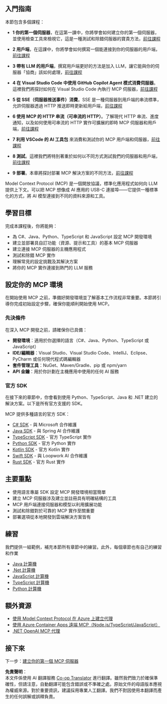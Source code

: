 <!--
CO_OP_TRANSLATOR_METADATA:
{
  "original_hash": "97f1c99b5b12cf03d4b1be68b3636a4a",
  "translation_date": "2025-07-04T15:59:22+00:00",
  "source_file": "03-GettingStarted/README.md",
  "language_code": "mo"
}
-->
## 入門指南  

本節包含多個課程：

- **1 你的第一個伺服器**，在這第一課中，你將學會如何建立你的第一個伺服器，並使用檢查工具來檢視它，這是一種測試和除錯伺服器的寶貴方法，[前往課程](/03-GettingStarted/01-first-server/README.md)

- **2 用戶端**，在這課中，你將學會如何撰寫一個能連接到你的伺服器的用戶端，[前往課程](/03-GettingStarted/02-client/README.md)

- **3 帶有 LLM 的用戶端**，撰寫用戶端更好的方法是加入 LLM，讓它能與你的伺服器「協商」該如何處理，[前往課程](/03-GettingStarted/03-llm-client/README.md)

- **4 在 Visual Studio Code 中使用 GitHub Copilot Agent 模式消費伺服器**。這裡我們將探討如何在 Visual Studio Code 內執行 MCP 伺服器，[前往課程](/03-GettingStarted/04-vscode/README.md)

- **5 從 SSE（伺服器推送事件）消費**。SSE 是一種伺服器到用戶端的串流標準，允許伺服器透過 HTTP 推送即時更新給用戶端，[前往課程](/03-GettingStarted/05-sse-server/README.md)

- **6 使用 MCP 的 HTTP 串流（可串流的 HTTP）**。了解現代 HTTP 串流、進度通知，以及如何使用可串流的 HTTP 實作可擴展的即時 MCP 伺服器和用戶端，[前往課程](/03-GettingStarted/06-http-streaming/README.md)

- **7 利用 VSCode 的 AI 工具包** 來消費和測試你的 MCP 用戶端和伺服器，[前往課程](/03-GettingStarted/07-aitk/README.md)

- **8 測試**。這裡我們將特別著重於如何以不同方式測試我們的伺服器和用戶端，[前往課程](/03-GettingStarted/08-testing/README.md)

- **9 部署**。本章將探討部署 MCP 解決方案的不同方法，[前往課程](/03-GettingStarted/09-deployment/README.md)


Model Context Protocol (MCP) 是一個開放協議，標準化應用程式如何向 LLM 提供上下文。可以把 MCP 想像成 AI 應用的 USB-C 連接埠——它提供一種標準化的方式，將 AI 模型連接到不同的資料來源和工具。

## 學習目標

完成本課程後，你將能夠：

- 為 C#、Java、Python、TypeScript 和 JavaScript 設定 MCP 開發環境
- 建立並部署具自訂功能（資源、提示和工具）的基本 MCP 伺服器
- 建立連接 MCP 伺服器的主機應用程式
- 測試和除錯 MCP 實作
- 理解常見的設定挑戰及其解決方案
- 將你的 MCP 實作連接到熱門的 LLM 服務

## 設定你的 MCP 環境

在開始使用 MCP 之前，準備好開發環境並了解基本工作流程非常重要。本節將引導你完成初始設定步驟，確保你能順利開始使用 MCP。

### 先決條件

在深入 MCP 開發之前，請確保你已具備：

- **開發環境**：適用於你選擇的語言（C#、Java、Python、TypeScript 或 JavaScript）
- **IDE/編輯器**：Visual Studio、Visual Studio Code、IntelliJ、Eclipse、PyCharm 或任何現代程式碼編輯器
- **套件管理工具**：NuGet、Maven/Gradle、pip 或 npm/yarn
- **API 金鑰**：用於你計劃在主機應用中使用的任何 AI 服務


### 官方 SDK

在接下來的章節中，你會看到使用 Python、TypeScript、Java 和 .NET 建立的解決方案。以下是所有官方支援的 SDK。

MCP 提供多種語言的官方 SDK：
- [C# SDK](https://github.com/modelcontextprotocol/csharp-sdk) - 與 Microsoft 合作維護
- [Java SDK](https://github.com/modelcontextprotocol/java-sdk) - 與 Spring AI 合作維護
- [TypeScript SDK](https://github.com/modelcontextprotocol/typescript-sdk) - 官方 TypeScript 實作
- [Python SDK](https://github.com/modelcontextprotocol/python-sdk) - 官方 Python 實作
- [Kotlin SDK](https://github.com/modelcontextprotocol/kotlin-sdk) - 官方 Kotlin 實作
- [Swift SDK](https://github.com/modelcontextprotocol/swift-sdk) - 與 Loopwork AI 合作維護
- [Rust SDK](https://github.com/modelcontextprotocol/rust-sdk) - 官方 Rust 實作

## 主要重點

- 使用語言專屬 SDK 設定 MCP 開發環境相當簡單
- 建立 MCP 伺服器涉及建立並註冊具有明確結構的工具
- MCP 用戶端連接伺服器和模型以利用擴展功能
- 測試和除錯對於可靠的 MCP 實作至關重要
- 部署選項從本地開發到雲端解決方案皆有

## 練習

我們提供一組範例，補充本節所有章節中的練習。此外，每個章節也有自己的練習和作業

- [Java 計算機](./samples/java/calculator/README.md)
- [.Net 計算機](../../../03-GettingStarted/samples/csharp)
- [JavaScript 計算機](./samples/javascript/README.md)
- [TypeScript 計算機](./samples/typescript/README.md)
- [Python 計算機](../../../03-GettingStarted/samples/python)

## 額外資源

- [使用 Model Context Protocol 在 Azure 上建立代理](https://learn.microsoft.com/azure/developer/ai/intro-agents-mcp)
- [使用 Azure Container Apps 遠端 MCP（Node.js/TypeScript/JavaScript）](https://learn.microsoft.com/samples/azure-samples/mcp-container-ts/mcp-container-ts/)
- [.NET OpenAI MCP 代理](https://learn.microsoft.com/samples/azure-samples/openai-mcp-agent-dotnet/openai-mcp-agent-dotnet/)

## 接下來

下一步：[建立你的第一個 MCP 伺服器](./01-first-server/README.md)

**免責聲明**：  
本文件係使用 AI 翻譯服務 [Co-op Translator](https://github.com/Azure/co-op-translator) 進行翻譯。雖然我們致力於確保準確性，但請注意，自動翻譯可能包含錯誤或不準確之處。原始文件的母語版本應視為權威來源。對於重要資訊，建議採用專業人工翻譯。我們不對因使用本翻譯而產生的任何誤解或誤釋負責。